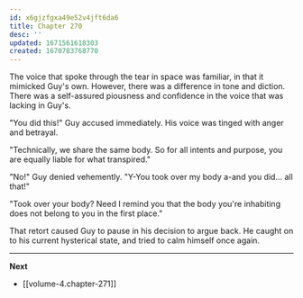 ```yaml
---
id: x6gjzfgxa49e52v4jft6da6
title: Chapter 270
desc: ''
updated: 1671561618303
created: 1670783768770
---
```


The voice that spoke through the tear in space was familiar, in that it mimicked Guy's own. However, there was a difference in tone and diction. There was a self-assured piousness and confidence in the voice that was lacking in Guy's.

"You did this!" Guy accused immediately. His voice was tinged with anger and betrayal.

"Technically, we share the same body. So for all intents and purpose, you are equally liable for what transpired."

"No!" Guy denied vehemently. "Y-You took over my body a-and you did... all that!"

"Took over your body? Need I remind you that the body you're inhabiting does not belong to you in the first place."

That retort caused Guy to pause in his decision to argue back. He caught on to his current hysterical state, and tried to calm himself once again.

____

**Next**
* [[volume-4.chapter-271]]